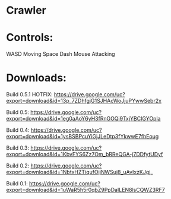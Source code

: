 # Crawler

# Controls:
WASD		Moving
Space		Dash
Mouse		Attacking

# Downloads:
Build 0.5.1 HOTFIX:
https://drive.google.com/uc?export=download&id=13p_7ZDhfgjG1SJHAcWoJjuPYwwSebr2x

Build 0.5:
https://drive.google.com/uc?export=download&id=1eg0aAoY6yH3fRnGOQi9TxjYBCIGYOpla

Build 0.4:
https://drive.google.com/uc?export=download&id=1ysBSBPcuYiGjJLeDtp3fYkwwE7fhEoug

Build 0.3:
https://drive.google.com/uc?export=download&id=1KbvFYS6Zz7Om_bRReQGA-j7DDfytUDyf

Build 0.2:
https://drive.google.com/uc?export=download&id=1NbtxHZTiqufOjjNWSuj8_uAvIxzKJgj_

Build 0.1:
https://drive.google.com/uc?export=download&id=1uWaR5h5r0qbZ9PpDaILEN8lsCQWZ3RF7